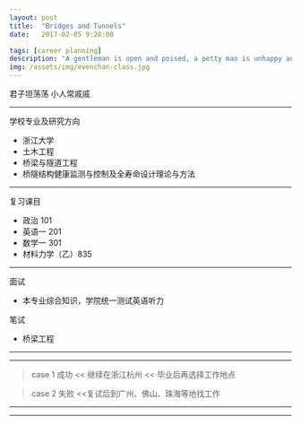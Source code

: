 ```yaml
---
layout: post
title:  "Bridges and Tunnels"
date:   2017-02-05 9:20:00

tags: [career planning]
description: "A gentleman is open and poised, a petty man is unhappy and worried."
img: /assets/img/evenchan-class.jpg
---
```



<span class="post__tag--blue">君子坦荡荡</span>
<span class="post__tag">小人常戚戚</span>

------

学校专业及研究方向

- 浙江大学
- 土木工程
- 桥梁与隧道工程
- 桥隧结构健康监测与控制及全寿命设计理论与方法

------

复习课目

- 政治 101
- 英语一 201
- 数学一 301
- 材料力学（乙）835

------

面试

- 本专业综合知识，学院统一测试英语听力

笔试

- 桥梁工程

------
------


>case 1 成功 << 继续在浙江杭州 << 毕业后再选择工作地点

>case 2 失败 <<复试后到广州、佛山、珠海等地找工作




------
------